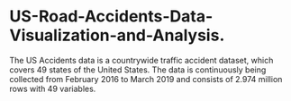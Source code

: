# US-Road-Accidents-Data-Visualization-and-Analysis.
The US Accidents data is a countrywide traffic accident dataset, which covers 49 states of the United States. 
The data is continuously being collected from February 2016 to March 2019 and consists of 2.974 million rows with 49 variables.
